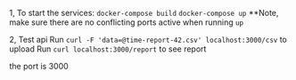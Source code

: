 1, To start the services:
	`docker-compose build`
	`docker-compose up`
**Note, make sure there are no conflicting ports active when running `up`

2, Test api
	Run `curl -F 'data=@time-report-42.csv' localhost:3000/csv` to upload 
	Run `curl localhost:3000/report` to see report

the port is 3000
